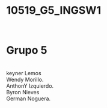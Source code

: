  # 10519_G5_INGSW1
# <br> Grupo 5
<br>keyner Lemos
<br>Wendy Morillo.
<br>AnthonY Izquierdo.
<br>Byron Nieves
<br>German Noguera.

